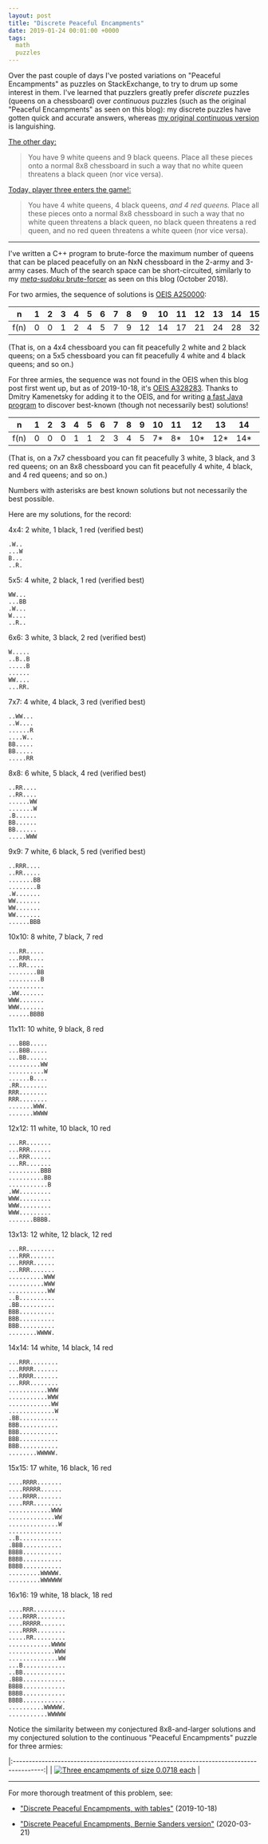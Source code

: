 ```yaml
---
layout: post
title: "Discrete Peaceful Encampments"
date: 2019-01-24 00:01:00 +0000
tags:
  math
  puzzles
---
```


Over the past couple of days I've posted variations on "Peaceful Encampments" as puzzles on
StackExchange, to try to drum up some interest in them. I've learned that puzzlers greatly
prefer _discrete_ puzzles (queens on a chessboard) over _continuous_ puzzles (such as the
original "Peaceful Encampments" as seen on this blog): my discrete puzzles have gotten quick
and accurate answers, whereas
[my original continuous version](https://puzzling.stackexchange.com/questions/78676/peaceful-encampments)
is languishing.

[The other day:](https://puzzling.stackexchange.com/questions/78727/discrete-peaceful-encampments-9-queens-on-a-chessboard)

> You have 9 white queens and 9 black queens. Place all these pieces onto a normal 8x8
> chessboard in such a way that no white queen threatens a black queen (nor vice versa).

[Today, player three enters the game!:](https://puzzling.stackexchange.com/questions/78801/discrete-peaceful-encampments-player-3-has-entered-the-game)

> You have 4 white queens, 4 black queens, *and 4 red queens.*
> Place all these pieces onto a normal 8x8 chessboard in such a way that no white queen
> threatens a black queen, no black queen threatens a red queen, and no red queen threatens
> a white queen (nor vice versa).

----

I've written a C++ program to brute-force the maximum number of queens that can be placed
peacefully on an NxN chessboard in the 2-army and 3-army cases. Much of the search space
can be short-circuited, similarly to my [_meta-sudoku_ brute-forcer](/blog/2018/10/26/sudoku-stories/)
as seen on this blog (October 2018).

For two armies, the sequence of solutions is [OEIS A250000](https://oeis.org/A250000):

|  n    | 1 | 2 | 3 | 4 | 5 | 6 | 7 | 8 | 9  | 10 | 11 | 12 | 13 | 14 | 15 |
|:-----:|---|---|---|---|---|---|---|---|----|----|----|----|----|----|----|
|  f(n) | 0 | 0 | 1 | 2 | 4 | 5 | 7 | 9 | 12 | 14 | 17 | 21 | 24 | 28 | 32 |

(That is, on a 4x4 chessboard you can fit peacefully 2 white and 2 black queens;
on a 5x5 chessboard you can fit peacefully 4 white and 4 black queens; and so on.)

For three armies, the sequence was not found in the OEIS when this blog post first went
up, but as of 2019-10-18, it's [OEIS A328283](http://oeis.org/A328283).
Thanks to Dmitry Kamenetsky for adding it to the OEIS, and for writing
[a fast Java program](https://oeis.org/A250000/a250000_1.java.txt)
to discover best-known (though not necessarily best) solutions!

|  n    | 1 | 2 | 3 | 4 | 5 | 6 | 7 | 8 | 9 | 10 | 11 | 12  | 13  | 14  | 15  | 16  |
|:-----:|---|---|---|---|---|---|---|---|---|----|----|-----|-----|-----|-----|-----|
|  f(n) | 0 | 0 | 0 | 1 | 1 | 2 | 3 | 4 | 5 | 7* | 8* | 10* | 12* | 14* | 16* | 18* |

(That is, on a 7x7 chessboard you can fit peacefully 3 white, 3 black, and 3 red queens;
on an 8x8 chessboard you can fit peacefully 4 white, 4 black, and 4 red queens; and so on.)

Numbers with asterisks are best known solutions but not necessarily the best possible.

Here are my solutions, for the record:

4x4: 2 white, 1 black, 1 red (verified best)

    .W..
    ...W
    B...
    ..R.

5x5: 4 white, 2 black, 1 red (verified best)

    WW...
    ...BB
    .W...
    W....
    ..R..

6x6: 3 white, 3 black, 2 red (verified best)

    W.....
    ..B..B
    .....B
    ......
    WW....
    ...RR.

7x7: 4 white, 4 black, 3 red (verified best)

    ..WW...
    ..W....
    ......R
    ....W..
    BB.....
    BB.....
    .....RR

8x8: 6 white, 5 black, 4 red (verified best)

    ..RR....
    ..RR....
    ......WW
    .......W
    .B......
    BB......
    BB......
    .....WWW

9x9: 7 white, 6 black, 5 red (verified best)

    ..RRR....
    ..RR.....
    .......BB
    ........B
    .W.......
    WW.......
    WW.......
    WW.......
    ......BBB

10x10: 8 white, 7 black, 7 red

    ...RR.....
    ...RRR....
    ...RR.....
    ........BB
    .........B
    ..........
    .WW.......
    WWW.......
    WWW.......
    ......BBBB

11x11: 10 white, 9 black, 8 red

    ...BBB.....
    ...BBB.....
    ...BB......
    .........WW
    ..........W
    ......B....
    .RR........
    RRR........
    RRR........
    .......WWW.
    .......WWWW

12x12: 11 white, 10 black, 10 red

    ...RR.......
    ...RRR......
    ...RRR......
    ...RR.......
    .........BBB
    ..........BB
    ...........B
    .WW.........
    WWW.........
    WWW.........
    WWW.........
    .......BBBB.

13x13: 12 white, 12 black, 12 red

    ...RR........
    ...RRR.......
    ...RRRR......
    ...RRR.......
    ..........WWW
    ..........WWW
    ...........WW
    ..B..........
    .BB..........
    BBB..........
    BBB..........
    BBB..........
    ........WWWW.

14x14: 14 white, 14 black, 14 red

    ...RRR........
    ...RRRR.......
    ...RRRR.......
    ...RRR........
    ...........WWW
    ...........WWW
    ............WW
    .............W
    .BB...........
    BBB...........
    BBB...........
    BBB...........
    BBB...........
    ........WWWWW.

15x15: 17 white, 16 black, 16 red

    ....RRRR.......
    ....RRRRR......
    ....RRRR.......
    ....RRR........
    ............WWW
    .............WW
    ..............W
    ...............
    ..B............
    .BBB...........
    BBBB...........
    BBBB...........
    BBBB...........
    .........WWWWW.
    .........WWWWWW

16x16: 19 white, 18 black, 18 red

    ....RRR.........
    ....RRRR........
    ....RRRRR.......
    ....RRRR........
    .....RR.........
    ............WWWW
    .............WWW
    ..............WW
    ...B............
    ..BB............
    .BBB............
    BBBB............
    BBBB............
    BBBB............
    ..........WWWWW.
    ...........WWWWW

Notice the similarity between my conjectured 8x8-and-larger solutions and my
conjectured solution to the continuous "Peaceful Encampments" puzzle for three armies:

|:---------------------------------------------------------------------------------------:|
| [![Three encampments of size 0.0718 each](/blog/images/2019-01-21-three-armies.png)][1] |

[1]: http://club.cc.cmu.edu/~ajo/disseminate/encamp4.html?q=%7B%22v%22%3A%5B%7B%22minInvariant%22%3A0%2C%22maxInvariant%22%3A0.246%2C%22color%22%3A%22red%22%7D%2C%7B%22minInvariant%22%3A0.246%2C%22maxInvariant%22%3A0.566%2C%22color%22%3A%22green%22%7D%5D%2C%22h%22%3A%5B%7B%22minInvariant%22%3A0%2C%22maxInvariant%22%3A0.291%2C%22color%22%3A%22green%22%7D%2C%7B%22minInvariant%22%3A0.53%2C%22maxInvariant%22%3A0.889%2C%22color%22%3A%22red%22%7D%5D%2C%22s%22%3A%5B%7B%22minInvariant%22%3A0%2C%22maxInvariant%22%3A0.699%2C%22color%22%3A%22green%22%7D%2C%7B%22minInvariant%22%3A0.699%2C%22maxInvariant%22%3A1.107%2C%22color%22%3A%22red%22%7D%5D%2C%22b%22%3A%5B%7B%22minInvariant%22%3A-0.441%2C%22maxInvariant%22%3A0%2C%22color%22%3A%22green%22%7D%2C%7B%22minInvariant%22%3A0.345%2C%22maxInvariant%22%3A1%2C%22color%22%3A%22red%22%7D%5D%7D

----

For more thorough treatment of this problem, see:

* ["Discrete Peaceful Encampments, with tables"](/blog/2019/10/18/discrete-peaceful-encampments-with-tables/) (2019-10-18)

* ["Discrete Peaceful Encampments, Bernie Sanders version"](/blog/2020/03/21/discrete-peaceful-encampments-bernie-sanders-version/) (2020-03-21)
